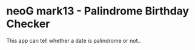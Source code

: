# neoG mark13 - Palindrome Birthday Checker

This app can tell whether a date is palindrome or not..
